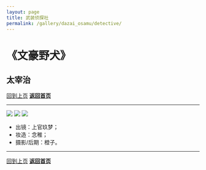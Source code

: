 ```yaml
---
layout: page
title: 武装侦探社
permalink: /gallery/dazai_osamu/detective/
---
```


<haed>
    <link rel="stylesheet" href="https://www.jumern.com/css/gallery.css">
</haed>

# 《文豪野犬》

## 太宰治

[回到上页](../)
[**返回首页**](https://www.jumern.com/)

---

<div class="vertical">
    <img src="https://image.jumern.com/cosplay/dazai_osamu-008.jpg"/>
    <img src="https://image.jumern.com/cosplay/dazai_osamu-007.jpg"/>
    <img src="https://image.jumern.com/cosplay/dazai_osamu-006.jpg"/>
</div>

- 出镜：上官玖梦；
- 妆造：念稚；
- 摄影/后期：橙子。

---

[回到上页](../)
[**返回首页**](https://www.jumern.com/)
